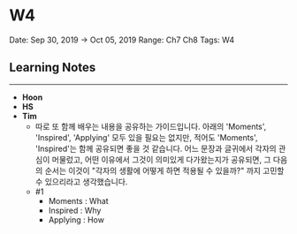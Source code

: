 # W4

Date: Sep 30, 2019 → Oct 05, 2019
Range: Ch7 Ch8
Tags: W4

## Learning Notes

---

- **Hoon**
- **HS**
- **Tim**
    - 따로 또 함께 배우는 내용을 공유하는 가이드입니다. 아래의 'Moments', 'Inspired', 'Applying' 모두 있을 필요는 없지만, 적어도  'Moments', 'Inspired'는 함께 공유되면 좋을 것 같습니다. 
    어느 문장과 글귀에서 각자의 관심이 머물렀고, 어떤 이유에서 그것이 의미있게 다가왔는지가 공유되면, 그 다음의 순서는 이것이 "각자의 생활에 어떻게 하면 적용될 수 있을까?" 까지 고민할 수 있으리라고 생각했습니다.
    - #1
        - Moments : What
        - Inspired : Why
        - Applying : How